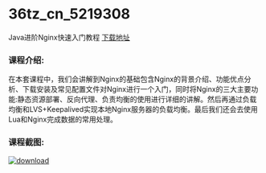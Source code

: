 # 36tz_cn_5219308
Java进阶Nginx快速入门教程
[下载地址](http://www.36tz.cn/article/5219308 "下载地址")
### 课程介绍:
在本套课程中，我们会讲解到Nginx的基础包含Nginx的背景介绍、功能优点分析、下载安装及常见配置文件对Nginx进行一个入门，同时将Nginx的三大主要功能:静态资源部署、反向代理、负责均衡的使用进行详细的讲解。然后再通过负载均衡和LVS+Keepalived实现本地Nginx服务器的负载均衡。最后我们还会去使用Lua和Nginx完成数据的常用处理。

### 课程截图:
[![download](http://36tz.cn/muke_img/2021_04_2-3.png "下载地址")](http://www.36tz.cn "下载地址")
